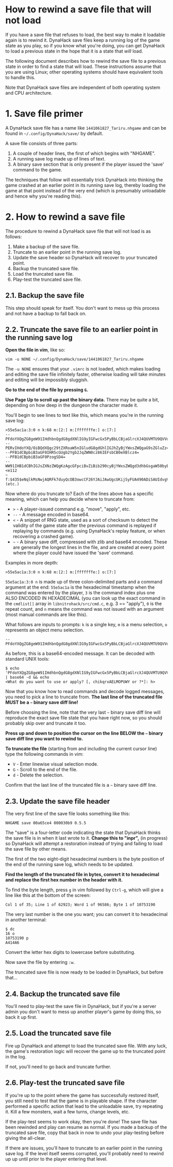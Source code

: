 How to rewind a save file that will not load
============================================

If you have a save file that refuses to load, the best way to make it loadable again is to rewind it.  DynaHack save files keep a running log of the game state as you play, so if you know what you're doing, you can get DynaHack to load a previous state in the hope that it is a state that *will* load.

The following document describes how to rewind the save file to a previous state in order to find a state that will load.  These instructions assume that you are using Linux; other operating systems should have equivalent tools to handle this.

Note that DynaHack save files are independent of both operating system and CPU architecture.


# 1. Save file primer

A DynaHack save file has a name like `1441061827_Tariru.nhgame` and can be found in `~/.config/DynaHack/save/` by default.

A save file consists of three parts:

 1. A couple of header lines, the first of which begins with "NHGAME".
 2. A running save log made up of lines of text.
 3. A binary save section that is only present if the player issued the 'save' command to the game.

The techniques that follow will essentially trick DynaHack into thinking the game crashed at an earlier point in its running save log, thereby loading the game at that point instead of the very end (which is presumably unloadable and hence why you're reading this).


# 2. How to rewind a save file

The procedure to rewind a DynaHack save file that will not load is as follows:

 1. Make a backup of the save file.
 2. Truncate to an earlier point in the running save log.
 3. Update the save header so DynaHack will recover to your truncated point.
 4. Backup the truncated save file.
 5. Load the truncated save file.
 6. Play-test the truncated save file.

## 2.1. Backup the save file

This step should speak for itself.  You don't want to mess up this process and not have a backup to fall back on.

## 2.2. Truncate the save file to an earlier point in the running save log

**Open the file in vim**, like so:

    vim -u NONE ~/.config/DynaHack/save/1441061827_Tariru.nhgame

The `-u NONE` ensures that your `.vimrc` is not loaded, which makes loading and editing the save file infinitely faster, otherwise loading will take minutes and editing will be impossibly sluggish.

**Go to the end of the file by pressing `G`.**

**Use Page Up to scroll up past the binary data.**  There may be quite a bit, depending on how deep in the dungeon the character made it.

You'll begin to see lines to text like this, which means you're in the running save log:

    >55e5ac1a:3:0 n k:68 m:[2:] m:[fffffffe:] o:[7:]
    --PFdoYXQgZG8geW91IHdhbnQgdG8gdXNlIG9yIGFwcGx5PyBbLCBjaGlrcXJ4QUVMTU9QVVdZIG9yID8qXTogaD4=
    --PERvIHdoYXQ/OiBQdXQgc29tZXRoaW5nIGludG8gdGhlIGJhZyBjYWxsZWQgaG9sZGluZz4=
    --PFB1dCBpbiB3aGF0IHR5cGUgb2Ygb2JqZWN0cz86IEFsbCB0eXBlcz4=
    --PFB1dCBpbiB3aGF0PzogSD4=
    --WW91IHB1dCBhIGJsZXNzZWQgKzAgcGFpciBvZiBib290cyBjYWxsZWQgd3dhbGsgaW50byB0aGUgYmFnIGNhbGxlZCBob2xkaW5nLg==
    <e112
    ~ f:$435$eNqlkMsNwjAQRFk7duyQcOB3owcCF26YJAiJAwUgcUKijSyFUA490ADiSAUIdvgVALI0sm...
    (etc.)

Now where do you truncate to?  Each of the lines above has a specific meaning, which can help you decide where to truncate from:

 * `>` - A player-issued command e.g. "move", "apply", etc.
 * `--` - A message encoded in base64.
 * `<` - A snippet of RNG state, used as a sort of checksum to detect the validity of the game state after the previous command is replayed if replaying by commands (e.g. using DynaHack's replay feature, or when recovering a crashed game).
 * `~` - A binary save diff, compressed with zlib and base64 encoded.  These are generally the longest lines in the file, and are created at every point where the player could have issued the 'save' command.

Examples in more depth:

    >55e5ac1a:3:0 n k:68 m:[2:] m:[fffffffe:] o:[7:]

`55e5ac1a:3:0 n` is made up of three colon-delimited parts and a command argument at the end: `55e5ac1a` is the hexadecimal timestamp when the command was entered by the player, `3` is the command index plus one ALSO ENCODED IN HEXADECIMAL (you can look up the exact command in the `cmdlist[]` array in `libnitrohack/src/cmd.c`, e.g. 3 == "apply"), `0` is the repeat count, and `n` means the command was not issued with an argument (most manual commands are like this).

What follows are inputs to prompts: `k` is a single key, `m` is a menu selection, `o` represents an object menu selection.

    --PFdoYXQgZG8geW91IHdhbnQgdG8gdXNlIG9yIGFwcGx5PyBbLCBjaGlrcXJ4QUVMTU9QVVdZIG9yID8qXTogaD4=

As before, this is a base64-encoded message.  It can be decoded with standard UNIX tools:

    $ echo 'PFdoYXQgZG8geW91IHdhbnQgdG8gdXNlIG9yIGFwcGx5PyBbLCBjaGlrcXJ4QUVMTU9QVVdZIG9yID8qXTogaD4=' | base64 -d && echo
    <What do you want to use or apply? [, chikqrxAELMOPUWY or ?*]: h>

Now that you know how to read commands and decode logged messages, you need to pick a line to truncate from.  **The last line of the truncated file MUST be a `~` binary save diff line!**

Before choosing the line, note that the very last `~` binary save diff line will reproduce the exact save file state that you have right now, so you should probably skip over and truncate it too.

**Press up and down to position the cursor on the line BELOW the `~` binary save diff line you want to rewind to.**

**To truncate the file** (starting from and including the current cursor line) type the following commands in vim:

 * `V` - Enter linewise visual selection mode.
 * `G` - Scroll to the end of the file.
 * `d` - Delete the selection.

Confirm that the last line of the truncated file is a `~` binary save diff line.

## 2.3. Update the save file header

The very first line of the save file looks something like this:

    NHGAME save 00a65ce4 000030b9 0.5.5

The "save" is a four-letter code indicating the state that DynaHack thinks the save file is in when it last wrote to it.  **Change this to "inpr",** (in progress) so DynaHack will attempt a restoration instead of trying and failing to load the save file by other means.

The first of the two eight-digit hexadecimal numbers is the byte position of the end of the running save log, which needs to be updated.

**Find the length of the truncated file in bytes, convert it to hexadecimal and replace the first hex number in the header with it.**

To find the byte length, press `g` in vim followed by `Ctrl-g`, which will give a line like this at the bottom of the screen:

    Col 1 of 35; Line 1 of 62923; Word 1 of 96586; Byte 1 of 10753190

The very last number is the one you want; you can convert it to hexadecimal in another terminal:

    $ dc
    16 o
    10753190 p
    A414A6

Convert the letter hex digits to lowercase before substituting.

Now save the file by entering `:w`.

The truncated save file is now ready to be loaded in DynaHack, but before that...

## 2.4. Backup the truncated save file

You'll need to play-test the save file in DynaHack, but if you're a server admin you don't want to mess up another player's game by doing this, so back it up first.

## 2.5. Load the truncated save file

Fire up DynaHack and attempt to load the truncated save file.  With any luck, the game's restoration logic will recover the game up to the truncated point in the log.

If not, you'll need to go back and truncate further.

## 2.6. Play-test the truncated save file

If you're up to the point where the game has successfully restored itself, you still need to test that the game is in playable shape.  If the character performed a specific action that lead to the unloadable save, try repeating it.  Kill a few monsters, wait a few turns, change levels, etc.

If the play-test seems to work okay, then you're done!  The save file has been rewinded and play can resume as normal.  If you made a backup of the truncated save file, copy that back in now to undo your play-testing before giving the all-clear.

If there are issues, you'll have to truncate to an earlier point in the running save log.  If the level itself seems corrupted, you'll probably need to rewind up up until prior to the player entering that level.


